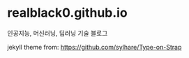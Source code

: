 # realblack0.github.io
인공지능, 머신러닝, 딥러닝 기술 블로그


jekyll theme from: https://github.com/sylhare/Type-on-Strap
